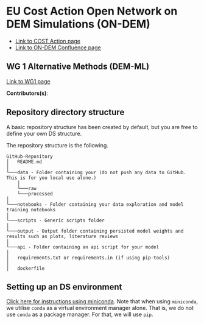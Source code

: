 # EU Cost Action Open Network on DEM Simulations (ON-DEM)

- [Link to COST Action page](https://www.cost.eu/actions/CA22132/)
- [Link to ON-DEM Confluence page](https://on-dem.atlassian.net/)

## WG 1 Alternative Methods (DEM-ML)

[Link to WG1 page](https://on-dem.atlassian.net/wiki/spaces/WG1/overview)

**Contributors(s)**: 

## Repository directory structure

A basic repository structure has been created by default, but you are free to define your own DS structure.

The repository structure is the following.
```
GitHub-Repository
│   README.md
│
└───data - Folder containing your (do not push any data to GitHub. This is for you local use alone.)
    │
    └───raw
    └───processed
│
└───notebooks - Folder containing your data exploration and model training notebooks 
│
└───scripts - Generic scripts folder
│
└───output - Output folder containing persisted model weights and results such as plots, literature reviews
│
└───api - Folder containing an api script for your model
│
│   requirements.txt or requirements.in (if using pip-tools)
│
│   dockerfile
```

## Setting up an DS environment

[Click here for instructions using miniconda](notebooks). Note that when using `miniconda`, we utilise `conda` as a 
virtual environment manager alone. That is, we do not use `conda` as a package manager. For that, we will use `pip`.
